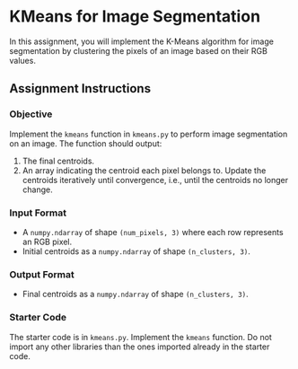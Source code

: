 # KMeans for Image Segmentation

In this assignment, you will implement the K-Means algorithm for image segmentation by clustering the pixels of an image based on their RGB values.

## Assignment Instructions

### Objective
Implement the `kmeans` function in `kmeans.py` to perform image segmentation on an image. The function should output:
1. The final centroids.
2. An array indicating the centroid each pixel belongs to.
Update the centroids iteratively until convergence, i.e., until the centroids no longer change.

### Input Format
- A `numpy.ndarray` of shape `(num_pixels, 3)` where each row represents an RGB pixel.
- Initial centroids as a `numpy.ndarray` of shape `(n_clusters, 3)`.

### Output Format
- Final centroids as a `numpy.ndarray` of shape `(n_clusters, 3)`.

### Starter Code
The starter code is in `kmeans.py`. Implement the `kmeans` function. Do not import any other libraries than the ones imported already in the starter code. 
